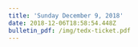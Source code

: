 ```yaml
---
title: 'Sunday December 9, 2018'
date: 2018-12-06T18:58:54.448Z
bulletin_pdf: /img/tedx-ticket.pdf
---
```


